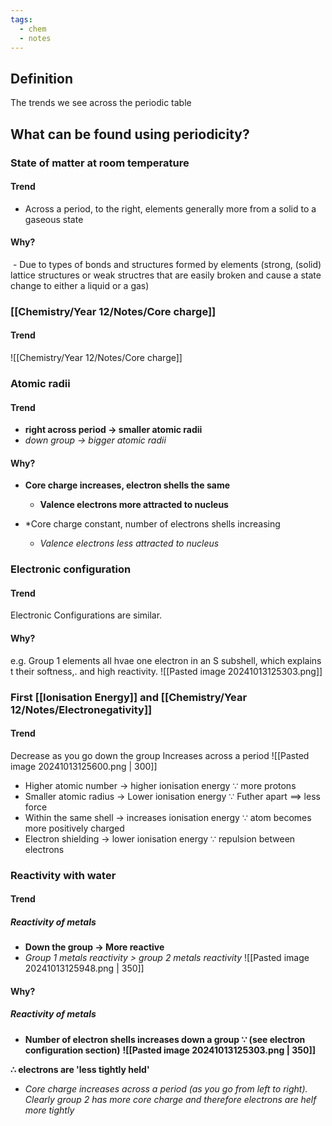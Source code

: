```yaml
---
tags:
  - chem
  - notes
---
```


## Definition
The trends we see across the periodic table

## What can be found using periodicity?

### State of matter at room temperature
#### Trend
- Across a period, to the right, elements generally more from a solid to a gaseous state
#### Why?
 - Due to types of bonds and structures formed by elements (strong, (solid) lattice structures or weak structres that are easily broken and cause a state change to either a liquid or a gas)

### [[Chemistry/Year 12/Notes/Core charge]]
#### Trend
![[Chemistry/Year 12/Notes/Core charge]]



### Atomic radii
#### Trend
- **right across period $\rightarrow$ smaller atomic radii**
- *down group $\rightarrow$ bigger atomic radii*
#### Why?
- **Core charge increases, electron shells the same**
	- **Valence electrons more attracted to nucleus**

- *Core charge constant, number of electrons shells increasing
	- *Valence electrons less attracted to nucleus*


### Electronic configuration
#### Trend
Electronic Configurations are similar.
#### Why?
e.g. Group 1 elements all hvae one electron in an S subshell, which explains t their softness,. and high reactivity. 
![[Pasted image 20241013125303.png]]

### First [[Ionisation Energy]] and [[Chemistry/Year 12/Notes/Electronegativity]]
#### Trend
Decrease as you go down the group
Increases across a period
![[Pasted image 20241013125600.png | 300]]
 
- Higher atomic number $\rightarrow$ higher ionisation energy $\because$ more protons
-  Smaller atomic radius $\rightarrow$ Lower ionisation energy $\because$ Futher apart $\implies$ less force
- Within the same shell $\rightarrow$ increases ionisation energy $\because$ atom becomes more positively charged
- Electron shielding $\rightarrow$ lower ionisation energy $\because$ repulsion between electrons


### Reactivity with water
#### Trend
##### Reactivity of metals
- **Down the group $\rightarrow$ More reactive**
- *Group 1 metals reactivity > group 2 metals reactivity*
![[Pasted image 20241013125948.png | 350]]

#### Why?

##### Reactivity of metals
- **Number of electron shells increases down a group $\because$ (see electron configuration section)** 
	**![[Pasted image 20241013125303.png | 350]]**

**$\therefore$ electrons are 'less tightly held'**

- *Core charge increases across a period (as you go from left to right). Clearly group 2 has more core charge and therefore electrons are helf more tightly*